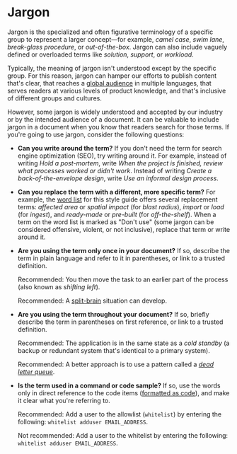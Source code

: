 
# Jargon  

Jargon is the specialized and often figurative terminology of a specific group to represent a
larger concept—for example, *camel case*, *swim lane*,
*break-glass procedure*, or *out-of-the-box*. Jargon can also include
vaguely defined or overloaded terms like *solution*, *support*, or
*workload*.

Typically, the meaning of jargon isn't understood except by the specific group. For this reason,
jargon can hamper our efforts to publish content that's clear, that reaches a
[global audience](/style/translation)
in multiple languages, that serves readers at various levels of product knowledge, and that's
inclusive of different groups and cultures.

However, some jargon is widely understood and accepted by our industry or by the intended
audience of a document. It can be valuable to include jargon in a document when you know that
readers search for those terms. If you're going to use jargon, consider the following questions:

* **Can you write around the term?** If you don't need the term for search engine
  optimization (SEO), try writing around it. For example, instead of writing *Hold a
  post-mortem*, write *When the project is finished, review what processes worked or didn't
  work*. Instead of writing *Create a back-of-the-envelope design*, write *Use an informal
  design process*.
* **Can you replace the term with a different, more specific term?** For example, the
  [word list](/style/word-list)
  for this style guide offers several replacement terms: *affected area* or *spatial
  impact* (for *blast radius*), *import* or *load* (for *ingest*), and
  *ready-made* or *pre-built* (for *off-the-shelf*). When a term on the word list is
  marked as "Don't use" (some jargon can be considered offensive, violent, or not inclusive),
  replace that term or write around it.
* **Are you using the term only once in your document?** If so, describe the term in plain
  language and refer to it in parentheses, or link to a trusted definition.

  Recommended: You then move the task to an
  earlier part of the process (also known as *shifting left*).

  Recommended: A
  [split-brain](https://en.wikipedia.org/wiki/Split-brain_(computing))
  situation can develop.
* **Are you using the term throughout your document?** If so, briefly describe the term in
  parentheses on first reference, or link to a trusted definition.

  Recommended: The application is in the
  same state as a *cold standby* (a backup or redundant system that's identical to a primary
  system).

  Recommended: A better approach is to use
  a pattern called a
  [*dead letter queue*](https://en.wikipedia.org/wiki/Dead_letter_queue).
* **Is the term used in a command or code sample?** If so, use the words only in direct reference to the code items
  ([formatted as code](/style/code-in-text)), and make it clear
  what you're referring to.

  Recommended: Add a user to the
  allowlist (`whitelist`) by entering the following:
  `whitelist adduser EMAIL_ADDRESS`.

  Not recommended: Add a user to the
  whitelist by entering the following: `whitelist adduser
  EMAIL_ADDRESS`.

